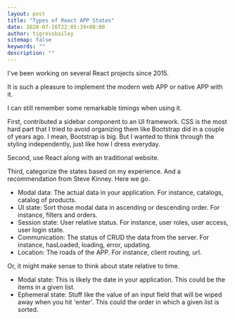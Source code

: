 ```yaml
---
layout: post
title: "Types of React APP States"
date: 2020-07-16T22:05:39+08:00
author: tigressbailey
sitemap: false
keywords: ""
description: ""
---
```


I've been working on several React projects since 2015.

It is such a pleasure to implement the modern web APP or native APP with it.

I can still remember some remarkable timings when using it.

First, contributed a sidebar component to an UI framework. CSS is the most hard part that I tried to avoid organizing them like Bootstrap did in a couple of years ago. I mean, Bootstrap is big. But I wanted to think through the styling independently, just like how I dress everyday.

Second, use React along with an traditional website.

Third, categorize the states based on my experience. And a recommendation from Steve Kinney. Here we go.

- Modal data: The actual data in your application.
  For instance, catalogs, catalog of products.
- UI state: Sort those modal data in ascending or descending order.
  For instance, filters and orders.
- Session state: User relative status.
  For instance, user roles, user access, user login state.
- Communication: The status of CRUD the data from the server.
  For instance, hasLoaded, loading, error, updating.
- Location: The roads of the APP.
  For instance, client routing, url.

Or, it might make sense to think about state relative to time.

- Modal state: This is likely the date in your application. This could be the items in a given list.
- Ephemeral state: Stuff like the value of an input field that will be wiped away when you hit 'enter'. This could the order in which a given list is sorted.

<!--more-->
